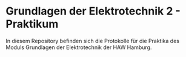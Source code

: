 # Grundlagen der Elektrotechnik 2 - Praktikum

In diesem Repository befinden sich die Protokolle für die Praktika des Moduls Grundlagen der Elektrotechnik der HAW Hamburg.

